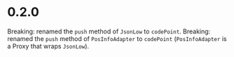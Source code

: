 # 0.2.0

Breaking: renamed the `push` method of `JsonLow` to `codePoint`. 
Breaking: renamed the `push` method of `PosInfoAdapter` to `codePoint` (`PosInfoAdapter` is a Proxy that wraps `JsonLow`).
